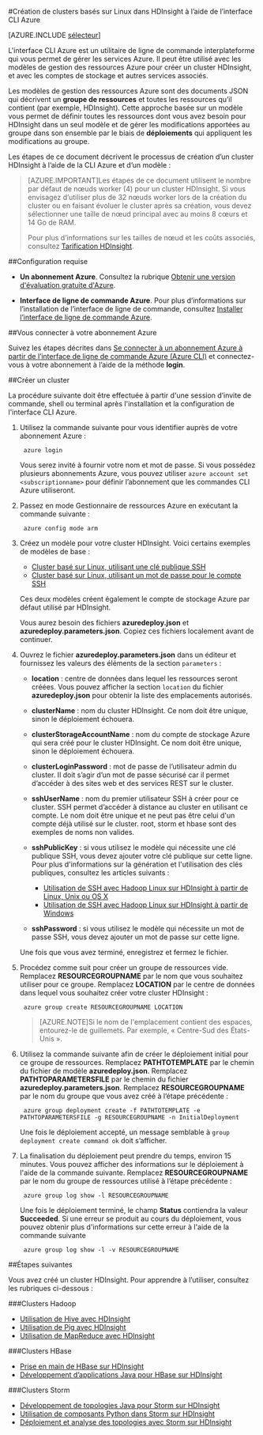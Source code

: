 <properties
   	pageTitle="Créer des clusters Hadoop, HBase ou Storm sur Linux dans HDInsight à l’aide de l’interface de ligne de commande Azure inter-plateformes | Microsoft Azure"
   	description="Apprenez à créer des clusters HDInsight sous Linux à l’aide de l’interface de ligne de commande Azure inter-plateformes, de modèles Azure Resource Manager et de l’API REST Azure. Vous pouvez spécifier le type de cluster (Hadoop, HBase ou Storm) ou utiliser des scripts pour installer des composants personnalisés."
   	services="hdinsight"
   	documentationCenter=""
   	authors="Blackmist"
   	manager="paulettm"
   	editor="cgronlun"
	tags="azure-portal"/>

<tags
   	ms.service="hdinsight"
   	ms.devlang="na"
   	ms.topic="article"
   	ms.tgt_pltfrm="na"
   	ms.workload="big-data"
   	ms.date="10/23/2015"
   	ms.author="larryfr"/>

#Création de clusters basés sur Linux dans HDInsight à l’aide de l’interface CLI Azure

[AZURE.INCLUDE [sélecteur](../../includes/hdinsight-create-linux-cluster-selector.md)]

L'interface CLI Azure est un utilitaire de ligne de commande interplateforme qui vous permet de gérer les services Azure. Il peut être utilisé avec les modèles de gestion des ressources Azure pour créer un cluster HDInsight, et avec les comptes de stockage et autres services associés.

Les modèles de gestion des ressources Azure sont des documents JSON qui décrivent un __groupe de ressources__ et toutes les ressources qu’il contient (par exemple, HDInsight). Cette approche basée sur un modèle vous permet de définir toutes les ressources dont vous avez besoin pour HDInsight dans un seul modèle et de gérer les modifications apportées au groupe dans son ensemble par le biais de __déploiements__ qui appliquent les modifications au groupe.

Les étapes de ce document décrivent le processus de création d’un cluster HDInsight à l’aide de la CLI Azure et d’un modèle :

> [AZURE.IMPORTANT]Les étapes de ce document utilisent le nombre par défaut de nœuds worker (4) pour un cluster HDInsight. Si vous envisagez d’utiliser plus de 32 nœuds worker lors de la création du cluster ou en faisant évoluer le cluster après sa création, vous devez sélectionner une taille de nœud principal avec au moins 8 cœurs et 14 Go de RAM.
>
> Pour plus d’informations sur les tailles de nœud et les coûts associés, consultez [Tarification HDInsight](https://azure.microsoft.com/pricing/details/hdinsight/).

##Configuration requise

- **Un abonnement Azure**. Consultez la rubrique [Obtenir une version d'évaluation gratuite d'Azure](http://azure.microsoft.com/documentation/videos/get-azure-free-trial-for-testing-hadoop-in-hdinsight/).

- __Interface de ligne de commande Azure__. Pour plus d’informations sur l’installation de l’interface de ligne de commande, consultez [Installer l’interface de ligne de commande Azure](xplat-cli-install.md).

##Vous connecter à votre abonnement Azure

Suivez les étapes décrites dans [Se connecter à un abonnement Azure à partir de l’interface de ligne de commande Azure (Azure CLI)](xplat-cli-connect.md) et connectez-vous à votre abonnement à l’aide de la méthode __login__.

##Créer un cluster

La procédure suivante doit être effectuée à partir d'une session d’invite de commande, shell ou terminal après l'installation et la configuration de l'interface CLI Azure.

1. Utilisez la commande suivante pour vous identifier auprès de votre abonnement Azure :

        azure login

    Vous serez invité à fournir votre nom et mot de passe. Si vous possédez plusieurs abonnements Azure, vous pouvez utiliser `azure account set <subscriptionname>` pour définir l’abonnement que les commandes CLI Azure utiliseront.

3. Passez en mode Gestionnaire de ressources Azure en exécutant la commande suivante :

        azure config mode arm

4. Créez un modèle pour votre cluster HDInsight. Voici certains exemples de modèles de base :

    * [Cluster basé sur Linux, utilisant une clé publique SSH](https://github.com/Azure/azure-quickstart-templates/tree/master/hdinsight-linux-ssh-publickey)
    * [Cluster basé sur Linux, utilisant un mot de passe pour le compte SSH](https://github.com/Azure/azure-quickstart-templates/tree/master/hdinsight-linux-ssh-password)

    Ces deux modèles créent également le compte de stockage Azure par défaut utilisé par HDInsight.

    Vous aurez besoin des fichiers __azuredeploy.json__ et __azuredeploy.parameters.json__. Copiez ces fichiers localement avant de continuer.

5. Ouvrez le fichier __azuredeploy.parameters.json__ dans un éditeur et fournissez les valeurs des éléments de la section `parameters` :

    * __location__ : centre de données dans lequel les ressources seront créées. Vous pouvez afficher la section `location` du fichier __azuredeploy.json__ pour obtenir la liste des emplacements autorisés.
    * __clusterName__ : nom du cluster HDInsight. Ce nom doit être unique, sinon le déploiement échouera.
    * __clusterStorageAccountName__ : nom du compte de stockage Azure qui sera créé pour le cluster HDInsight. Ce nom doit être unique, sinon le déploiement échouera.
    * __clusterLoginPassword__ : mot de passe de l’utilisateur admin du cluster. Il doit s’agir d’un mot de passe sécurisé car il permet d’accéder à des sites web et des services REST sur le cluster.
    * __sshUserName__ : nom du premier utilisateur SSH à créer pour ce cluster. SSH permet d’accéder à distance au cluster en utilisant ce compte. Le nom doit être unique et ne peut pas être celui d'un compte déjà utilisé sur le cluster. root, storm et hbase sont des exemples de noms non valides.
    * __sshPublicKey__ : si vous utilisez le modèle qui nécessite une clé publique SSH, vous devez ajouter votre clé publique sur cette ligne. Pour plus d'informations sur la génération et l'utilisation des clés publiques, consultez les articles suivants :

        * [Utilisation de SSH avec Hadoop Linux sur HDInsight à partir de Linux, Unix ou OS X](hdinsight-hadoop-linux-use-ssh-unix.md)
        * [Utilisation de SSH avec Hadoop Linux sur HDInsight à partir de Windows](hdinsight-hadoop-linux-use-ssh-windows.md)

    * __sshPassword__ : si vous utilisez le modèle qui nécessite un mot de passe SSH, vous devez ajouter un mot de passe sur cette ligne.

    Une fois que vous avez terminé, enregistrez et fermez le fichier.

5. Procédez comme suit pour créer un groupe de ressources vide. Remplacez __RESOURCEGROUPNAME__ par le nom que vous souhaitez utiliser pour ce groupe. Remplacez __LOCATION__ par le centre de données dans lequel vous souhaitez créer votre cluster HDInsight :

        azure group create RESOURCEGROUPNAME LOCATION
    
    > [AZURE.NOTE]Si le nom de l'emplacement contient des espaces, entourez-le de guillemets. Par exemple, « Centre-Sud des États-Unis ».

6. Utilisez la commande suivante afin de créer le déploiement initial pour ce groupe de ressources. Remplacez __PATHTOTEMPLATE__ par le chemin du fichier de modèle __azuredeploy.json__. Remplacez __PATHTOPARAMETERSFILE__ par le chemin du fichier __azuredeploy.parameters.json__. Remplacez __RESOURCEGROUPNAME__ par le nom du groupe que vous avez créé à l’étape précédente :

        azure group deployment create -f PATHTOTEMPLATE -e PATHTOPARAMETERSFILE -g RESOURCEGROUPNAME -n InitialDeployment

    Une fois le déploiement accepté, un message semblable à `group deployment create command ok` doit s’afficher.

7. La finalisation du déploiement peut prendre du temps, environ 15 minutes. Vous pouvez afficher des informations sur le déploiement à l'aide de la commande suivante. Remplacez __RESOURCEGROUPNAME__ par le nom du groupe de ressources utilisé à l’étape précédente :

        azure group log show -l RESOURCEGROUPNAME
    
    Une fois le déploiement terminé, le champ __Status__ contiendra la valeur __Succeeded__. Si une erreur se produit au cours du déploiement, vous pouvez obtenir plus d'informations sur cette erreur à l'aide de la commande suivante

        azure group log show -l -v RESOURCEGROUPNAME

##Étapes suivantes

Vous avez créé un cluster HDInsight. Pour apprendre à l’utiliser, consultez les rubriques ci-dessous :

###Clusters Hadoop

* [Utilisation de Hive avec HDInsight](hdinsight-use-hive.md)
* [Utilisation de Pig avec HDInsight](hdinsight-use-pig.md)
* [Utilisation de MapReduce avec HDInsight](hdinsight-use-mapreduce.md)

###Clusters HBase

* [Prise en main de HBase sur HDInsight](hdinsight-hbase-tutorial-get-stared-linux.md)
* [Développement d’applications Java pour HBase sur HDInsight](hdinsight-hbase-build-java-maven-linux)

###Clusters Storm

* [Développement de topologies Java pour Storm sur HDInsight](hdinsight-storm-develop-java-topology.md)
* [Utilisation de composants Python dans Storm sur HDInsight](hdinsight-storm-develop-python.md)
* [Déploiement et analyse des topologies avec Storm sur HDInsight](hdinsight-storm-deploy-monitor-topology-linux.md)

<!---HONumber=Nov15_HO1-->